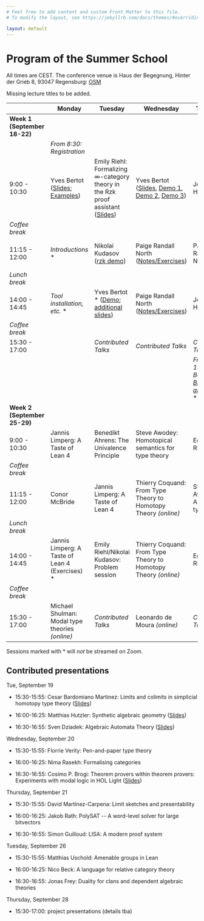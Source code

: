 ```yaml
---
# Feel free to add content and custom Front Matter to this file.
# To modify the layout, see https://jekyllrb.com/docs/themes/#overriding-theme-defaults

layout: default
---
```


# Program of the Summer School #

All times are CEST. The conference venue is Haus der Begegnung, Hinter der Grieb 8, 93047 Regensburg: <a href="https://osm.org/go/0JHHl5mJB--?layers=N&m=&way=111082760">OSM</a>

Missing lecture titles to be added.

|                              | Monday                         | Tuesday             | Wednesday           | Thursday                     | Friday              |
|------------------------------|--------------------------------|---------------------|---------------------|------------------------------|---------------------|
| **Week 1 (September 18-22)** |
|                              | *From 8:30:<br> Registration*  | 
| 9:00 - 10:30                 | Yves Bertot (<a href="https://www-sop.inria.fr/members/Yves.Bertot/Regensburg_lectures/slides1.pdf">Slides</a>; <a href="https://www-sop.inria.fr/members/Yves.Bertot/Regensburg_lectures/slides1.v">Examples</a>)                    | Emily Riehl: Formalizing ∞-category theory in the Rzk proof assistant (<a href="https://emilyriehl.github.io/files/yoneda-in-rzk.pdf">Slides</a>)        | Yves Bertot (<a href="https://www-sop.inria.fr/members/Yves.Bertot/Regensburg_lectures/slides3.pdf">Slides</a>, <a href="https://www-sop.inria.fr/members/Yves.Bertot/Regensburg_lectures/slides3.v">Demo 1</a>, <a href="https://www-sop.inria.fr/members/Yves.Bertot/Regensburg_lectures/slides3_1.v">Demo 2</a>, <a href="https://www-sop.inria.fr/members/Yves.Bertot/Regensburg_lectures/slides3_2.v">Demo 3</a>)         | John Harrison                | John Harrison       |
| *Coffee break*
| 11:15 - 12:00                | *Introductions* *               | Nikolai Kudasov  (<a href="https://fizruk.github.io/itp-school-2023-demo/">rzk demo</a>)   | Paige Randall North (<a href="https://github.com/paigenorth/itp-hott">Notes/Exercises</a>) | Paige Randall North | Angeliki Koutsoukou-Argyraki *(online)* |
| *Lunch break*
| 14:00 - 14:45                | *Tool installation, etc.* *                              | Yves Bertot * (<a href="https://www-sop.inria.fr/members/Yves.Bertot/Regensburg_lectures/slides2.v">Demo</a>; <a href="https://www-sop.inria.fr/members/Yves.Bertot/Regensburg_lectures/slides2.pdf">additional slides</a>)       | Paige Randall North (<a href="https://github.com/paigenorth/itp-hott ">Notes/Exercises</a>) | John Harrison *                | Angeliki Koutsoukou-Argyraki *(online)* |
| *Coffee break*
| 15:30 - 17:00                |                                | *Contributed Talks* | *Contributed Talks* | *Contributed Talks*
|                              |                                |                     |                     | *From 19:00:<br> Banquet at <a href="https://www.brauhaus-am-schloss.com/">Brauhaus am Schloss</a>* *
| **Week 2 (September 25-29)** |
| 9:00 - 10:30                 | Jannis Limperg: A Taste of Lean 4                 | Benedikt Ahrens: The Univalence Principle     | Steve Awodey: Homotopical semantics for type theory                 | Egbert Rijke                 | Egbert Rijke
| *Coffee break*
| 11:15 - 12:00                | Conor McBride                         | Jannis Limperg: A Taste of Lean 4      | Thierry Coquand: From Type Theory to Homotopy Theory *(online)*   | Steve Awodey: Algebraic type theory                 | tba
| *Lunch break*
| 14:00 - 14:45                | Jannis Limperg: A Taste of Lean 4 (Exercises) *                 | Emily Riehl/Nikolai Kudasov: Problem session                 | Thierry Coquand: From Type Theory to Homotopy Theory *(online)*   | Egbert Rijke                 |
| *Coffee break*
| 15:30 - 17:00                | Michael Shulman: Modal type theories *(online)*     | *Contributed Talks* | Leonardo de Moura *(online)* | *Contributed Talks*          |

Sessions marked with * will *not* be streamed on Zoom.

## Contributed presentations ##

Tue, September 19

* 15:30-15:55: Cesar Bardomiano Martinez: 
  Limits and colimits in simplicial homotopy type theory
  (<a href="./slides/slides_bardomianomartinez.pdf">Slides</a>)
  
* 16:00-16:25: Matthias Hutzler: 
  Synthetic algebraic geometry
  (<a href="https://matthias-hutzler.de/itp-school-2023/contributed-talk-slides.pdf ">Slides</a>)

* 16:30-16:55: Sven Dziadek:
  Algebraic Automata Theory
  (<a href="./slides/slides_dziadek.pdf">Slides</a>)

Wednesday, September 20

* 15:30-15:55: Florrie Verity: 
  Pen-and-paper type theory

* 16:00-16:25: Nima Rasekh:
  Formalising categories

* 16:30-16:55: Cosimo P. Brogi: 
  Theorem provers within theorem provers: Experiments with modal logic in HOL Light
  (<a href="./slides/slides_brogi.pdf">Slides</a>)

Thursday, September 21

* 15:30-15:55: David Martínez-Carpena:
  Limit sketches and presentability

* 16:00-16:25: Jakob Rath:
  PolySAT -- A word-level solver for large bitvectors

* 16:30-16:55: Simon Guilloud:
  LISA: A modern proof system

Tuesday, September 26

* 15:30-15:55: Matthias Uschold:
  Amenable groups in Lean

* 16:00-16:25: Nico Beck: 
  A language for relative category theory

* 16:30-16:55: Jonas Frey: 
  Duality for clans and dependent algebraic theories

Thursday, September 28

* 15:30-17:00: project presentations (details tba)
